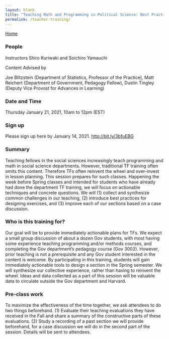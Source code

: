 ```yaml
---
layout: blank
title: "Teaching Math and Programming in Political Science: Best Practices for Common Challenges"
permalink: /teacher-training/
---
```


<a href="/">Home</a>



### People
Instructors
Shiro Kuriwaki and Soichiro Yamauchi

Content Advised by

Joe Blitzstein (Department of Statistics, Professor of the Practice),
Matt Reichert (Department of Government, Pedagogy Fellow), 
Dustin Tingley (Deputy Vice Provost for Advances in Learning)

### Date and Time
Thursday January 21, 2021,  10am to 12pm (EST)

### Sign up
Please sign up here by January 14, 2021. <http://bit.ly/3bfuEBG>

### Summary
Teaching fellows in the social sciences increasingly teach programming and math in social science departments.  However, traditional TF training often omits this content. Therefore TFs often reinvent the wheel and over-invest in lesson planning. This session prepares for such classes.  Happening the week before Spring classes and intended for students who have already had done the department TF training, we will focus on actionable techniques and concrete questions. We will (1) collect and synthesize common challenges in our teaching, (2) introduce best practices for designing exercises, and (3) improve each of our sections based on a case discussion.

### Who is this training for?
Our goal will be to provide immediately actionable plans for TFs.  We expect a small group discussion of about a dozen Gov students,  with most having some experience teaching programming and/or methods courses, and completing the Gov department’s pedagogy course (Gov 3002). However, prior teaching is not a prerequisite and any Gov student interested in the content is welcome.  By participating in this training, students will gain immediately actionable tools to design a section in the Spring semester.  We will synthesize our collective experience, rather than having to reinvent the wheel.  Ideas and data collected as a part of this session will be valuable data to circulate outside the Gov department and Harvard.

### Pre-class work
To maximize the effectiveness of the time together, we ask attendees to do two things beforehand. (1) Evaluate their teaching evaluations they have received in the Fall and share a summary of the constructive parts of these evaluations. (2) Study a recording of a past section we will provide beforehand, for a case discussion we will do in the second part of the session.  Details will be sent to attendees.

